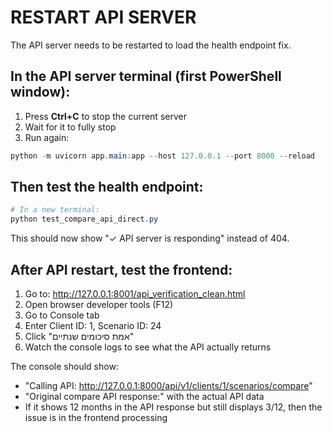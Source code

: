 # RESTART API SERVER

The API server needs to be restarted to load the health endpoint fix.

## In the API server terminal (first PowerShell window):

1. Press **Ctrl+C** to stop the current server
2. Wait for it to fully stop
3. Run again:
```powershell
python -m uvicorn app.main:app --host 127.0.0.1 --port 8000 --reload
```

## Then test the health endpoint:
```powershell
# In a new terminal:
python test_compare_api_direct.py
```

This should now show "✓ API server is responding" instead of 404.

## After API restart, test the frontend:
1. Go to: http://127.0.0.1:8001/api_verification_clean.html
2. Open browser developer tools (F12) 
3. Go to Console tab
4. Enter Client ID: 1, Scenario ID: 24
5. Click "אמת סיכומים שנתיים"
6. Watch the console logs to see what the API actually returns

The console should show:
- "Calling API: http://127.0.0.1:8000/api/v1/clients/1/scenarios/compare"
- "Original compare API response:" with the actual API data
- If it shows 12 months in the API response but still displays 3/12, then the issue is in the frontend processing
